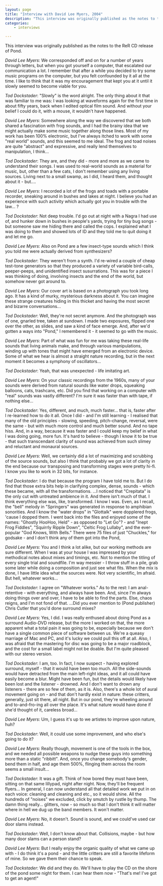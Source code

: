 ```yaml
---
layout: page
title: "Interview with David Lee Myers, 2004"
description: "This interview was originally published as the notes to the ReR CD release of Pond."
categories:
    - interviews

---
```


This interview was originally published as the notes to the ReR CD release of Pond.

*David Lee Myers*: We corresponded off and on for a number of years through letters, but when you got yourself a computer, that escalated our communication a lot. I remember that after a while you decided to try some music programs on the computer, but you felt confounded by it all at the time. I like to think that it was my encouragement that kept you at it until it slowly seemed to become viable for you.

*Tod Dockstader*: "Slowly" is the word alright. The only thing about it that was familiar to me was: I was looking at waveforms again for the first time in about fifty years, back when I edited optical film sound. And without your belief I could do it, with a mouse, it wouldn't have happened.

*David Lee Myers*: Somewhere along the way we discovered that we both shared a fascination with frog sounds, and I had the brainy idea that we might actually make some music together along those lines. Most of my work has been 100% electronic, but I've always itched to work with some "real world" sounds, and this seemed to me ideal. The frog and toad noises are quite "abstract" and expressive, and really lend themselves to manipulation, I think...

*Tod Dockstader*: They are, and they did - more and more as we came to understand their songs. I was used to real-world sounds as a material for music, but, other than a few cats, I don't remember using any living sources. Living next to a small swamp, as I did, I heard them, and thought about it - but....

*David Lee Myers*: I recorded a lot of the frogs and toads with a portable recorder, sneaking around in bushes and lakes at night. I believe you had an experience with such activity which actually got you in trouble with the law... ?

*Tod Dockstader*: Not deep trouble. I'd go out at night with a Nagra I had use of, and hunker down in bushes in people's yards, trying for tiny bug songs - but someone saw me hiding there and called the cops. I explained what I was doing to them and showed lots of ID and they told me to quit doing it and let me go.

*David Lee Myers*: Also on Pond are a few insect-type sounds which I think you told me were actually derived from synthesizers?

*Tod Dockstader*: They weren't from a synth. I'd re-wired a couple of cheap test-tone generators so that they produced a variety of variable bird-calls, peeper-peeps, and unidentified insect susurrations. This was for a piece I was thinking of doing, involving insects and the end of the world, but somehow never got around to.

*David Lee Myers*: Our cover art is based on a photograph you took long ago. It has a kind of murky, mysterious darkness about it. You can imagine these strange creatures hiding in this thicket and having the most secret and bizarre conversations...

*Tod Dockstader*: Well, they're not secret anymore. And the photograph was of one, gnarled tree, taken at sundown. I made two exposures, flipped one over the other, as slides, and saw a kind of face emerge. And, after we'd gotten a ways into "Pond," I remembered it - it seemed to go with the music.

*David Lee Myers*: Part of what was fun for me was taking these real-life sounds that living animals make, and through various manipulations, winding up with tones that might have emerged from an electronic device. Some of what we hear is almost a straight nature recording, but in the next moment it becomes a symphony of oscillators...

*Tod Dockstader*: Yeah, that was unexpected - life imitating art.

*David Lee Myers*: On your classic recordings from the 1960s, many of your sounds were derived from natural sounds like water drops, squeaking balloons, cats, trashcans, etc. Did you find that working on a computer with "real" sounds was vastly different? I'm sure it was faster than with tape, if nothing else...

*Tod Dockstader*: Yes, different, and much, much faster... that is, faster after I re-learned how to do it all. Once I did - and I'm still learning - I realised that many of the old principles - slowing, speeding, pitch-change, reversal, were the same - but with much more control and much better sound. And no tape hiss. And, in a way, because it was faster and I could keep my belief in what I was doing going, more fun. It's hard to believe - though I know it to be true - that such transcendant clarity of sound was achieved from such slimey and reluctant and monaural sources.

*David Lee Myers*: Well, we certainly did a lot of maximizing and scrubbing of the source sounds, but also I think that probably we got a lot of clarity in the end because our transposing and transforming stages were pretty hi-fi. I know you like to work in 32 bits, for instance.

*Tod Dockstader*: I do that because the program I have told me to. But I do find that those extra bits help in clarifying complex, dense, sounds - which these became, with all the transformations. ...I noticed that "Crepitata" is the only cut with untreated ambience in it. And there isn't much of that. I think everything else was, like, transformed. I know I was. Even, as I recall, the "bell" melody in "Springers" was generated in response to amphibian sonorities. And I know the "water drops" in "Glottalk" were dopplered frogs, 'cause I dopped them. I went back into the files and enjoyed some of the names: "Ghostly HooHoo, Held" - as opposed to "Let Go"? - and "Inept Frog Fiddles", "Squirrly Ripple Down", "Celtic Frog Lullaby", and the ever-popular "God Knows, With Bells." There were 75 files of just "Chuckles," for godsake - and I don't think any of them got into the Pond,

*David Lee Myers*: You and I think a lot alike, but our working methods are sure different. When I was at your house I was impressed by your methodical notes about mixes and timings, etc. Not to mention the titling of every single trial and soundfile. I'm way messier -  I throw stuff in a pile, grab some later while doing a composition and just see what fits. When the mix is done, I have little idea what the sources were. Not very scientific, Im afraid. But hell, whatever works...

*Tod Dockstader*: I agree on "Whatever works." As to the rest: I am anal-retentive - with everything, and always have been. And, since I'm always doing things over and over, I have to be able to find the parts. Else, chaos reigns, and I'm not fond of that. ...Did you ever mention to (Pond publisher) Chris Cutler that you'd done surround mixes?

*David Lee Myers*: Yes, I did. I was really enthused about doing Pond as a surround Audio-DVD release, but the more I worked on that, the more apparent what a total pain it was going to be, especially because we don't have a single common piece of software between us. We're a queasy marriage of Mac and PC, and it's lucky we could pull this off at all. Also, I was afraid that the mastering for disc was going to be a major roadblock, and the cost for a small label might not be doable. But I'm quite pleased with our stereo version.

*Tod Dockstader*: I am, too. In fact, I now suspect - having explored surround, myself - that it would have been too much. All the side-sounds would have detracted from the main left-right ideas, and it all could have easily become a blur. Might have been fun, but the details would likely have been lost and the listener - drowned. And I don't want to drown any listeners - there are so few of them, as it is. Also, there's a whole lot of aural movement going on - and that don't hardly exist in nature: these critters, generally, just sit there, all night. But in our pond, they're wheeling around and to-and-fro-ing all over the place. It's what nature would have done if she'd thought of it, careless broad...

*David Lee Myers*: Um, I guess it's up to we artistes to improve upon nature, huh?

*Tod Dockstader*: Well, it could use some improvement, and who else's going to do it?

*David Lee Myers*: Really though, movement is one of the tools in the box, and we needed all possible weapons to nudge these guys into something more than a static "ribbitt". And, once you change somebody's gender, bend them in half, and age them 500%, flinging them across the room seems a small insult...

*Tod Dockstader*: It was a gift. Think of how bored they must have been, sitting on that same lillypad, night after night. Now, they'll be frequent flyers... In general, I can now understand all that detailed work we put in on each voice: cleaning and cleaning and etc., so it would shine. All the hundreds of "noises" we excluded, click by smutch by rustle by thump. The damn thing really... glitters, now - so much so that I don't think it will matter where in hell we dug up the band members. It won't matter.

*David Lee Myers*: No, it doesn't. Sound is sound, and we could've used car door slams instead.

*Tod Dockstader*: Well, I don't know about that. Collisions, maybe - but how many door slams can a person stand?

*David Lee Myers*: But I really enjoy the organic quality of what we came up with - I do think it's a pond - and the little critters are still a favorite lifeform of mine. So we gave them their chance to speak.

*Tod Dockstader*: We did and they do. We'll have to play the CD on the shore of the pond some night for them. I can hear them now - "That's me! I've got to get an agent!"

